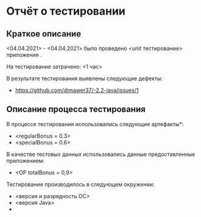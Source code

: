 # Отчёт о тестировании <Precision>

## Краткое описание

<04.04.2021> - <04.04.2021> было проведено <unit тестирование> приложения <Precision>.

На тестирование затрачено: <1 час>

В результате тестирования выявлены следующие дефекты:
* <https://github.com/dimawer37/-2.2-java/issues/1>

## Описание процесса тестирования

В процессе тестирования использовались следующие артефакты*:
* <regularBonus = 0.3>
* <specialBonus = 0.6>

В качестве тестовых данных использовались данные предоставленные приложением:
* <ОР totalBonus = 0,9>

Тестирование производилось в следующем окружении:
* <версия и разрядность ОС>
* <версия Java>
* <IntellijIDEACommunityEdition>